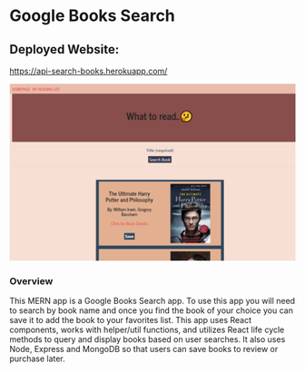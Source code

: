 # Google Books Search  

## Deployed Website: 

https://api-search-books.herokuapp.com/ 



![app screenshot](./client\public\MERN-Google-book-search-pic.png)


### Overview

This MERN app is a Google Books Search app. To use this app you will need to search by book name and once you find the book of your choice you can save it to add the book to your favorites list. This app uses React components, works with helper/util functions, and utilizes React life cycle methods to query and display books based on user searches. It also uses Node, Express and MongoDB so that users can save books to review or purchase later.








